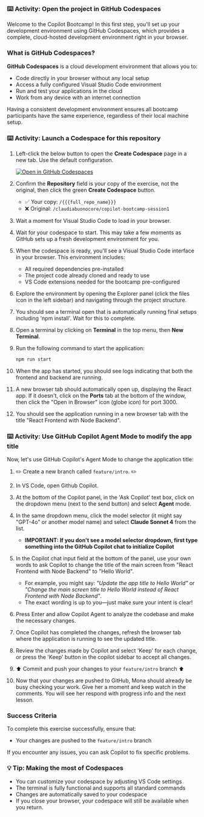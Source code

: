 ### :keyboard: Activity: Open the project in GitHub Codespaces

Welcome to the Copilot Bootcamp! In this first step, you'll set up your development environment using GitHub Codespaces, which provides a complete, cloud-hosted development environment right in your browser.

### What is GitHub Codespaces?

**GitHub Codespaces** is a cloud development environment that allows you to:
- Code directly in your browser without any local setup
- Access a fully configured Visual Studio Code environment
- Run and test your applications in the cloud
- Work from any device with an internet connection

Having a consistent development environment ensures all bootcamp participants have the same experience, regardless of their local machine setup.

### :keyboard: Activity: Launch a Codespace for this repository

1. Left-click the below button to open the **Create Codespace** page in a new tab. Use the default configuration.

   [![Open in GitHub Codespaces](https://github.com/codespaces/badge.svg)](https://codespaces.new/{{full_repo_name}}?quickstart=1)

1. Confirm the **Repository** field is your copy of the exercise, not the original, then click the green **Create Codespace** button.

   - ✅ Your copy: `/{{{full_repo_name}}}`
   - ❌ Original: `/claudiabuonocore/copilot-bootcamp-session1`

1. Wait a moment for Visual Studio Code to load in your browser.

1. Wait for your codespace to start. This may take a few moments as GitHub sets up a fresh development environment for you.

1. When the codespace is ready, you'll see a Visual Studio Code interface in your browser. This environment includes:
   - All required dependencies pre-installed
   - The project code already cloned and ready to use
   - VS Code extensions needed for the bootcamp pre-configured

1. Explore the environment by opening the Explorer panel (click the files icon in the left sidebar) and navigating through the project structure.

1. You should see a terminal open that is automatically running final setups including 'npm install'. Wait for this to complete.

1. Open a terminal by clicking on **Terminal** in the top menu, then **New Terminal**.

1. Run the following command to start the application:

   ```bash
   npm run start
   ```

1. When the app has started, you should see logs indicating that both the frontend and backend are running.

1. A new browser tab should automatically open up, displaying the React app. If it doesn't, click on the **Ports** tab at the bottom of the window, then click the "Open in Browser" icon (globe icon) for port 3000.

1. You should see the application running in a new browser tab with the title "React Frontend with Node Backend".

### :keyboard: Activity: Use GitHub Copilot Agent Mode to modify the app title

Now, let's use GitHub Copilot's Agent Mode to change the application title:

1. :pencil2: Create a new branch called `feature/intro`. :pencil2:

1. In VS Code, open Github Copilot.

1. At the bottom of the Copilot panel, in the 'Ask Copilot' text box, click on the dropdown menu (next to the send button) and select **Agent** mode.

1. In the same dropdown menu, click the model selector (it might say "GPT-4o" or another model name) and select **Claude Sonnet 4** from the list.
   - **IMPORTANT: If you don't see a model selector dropdown, first type something into the GitHub Copilot chat to initialize Copilot**

1. In the Copilot chat input field at the bottom of the panel, use your own words to ask Copilot to change the title of the main screen from "React Frontend with Node Backend" to "Hello World".
   - For example, you might say: _"Update the app title to Hello World"_ or _"Change the main screen title to Hello World instead of React Frontend with Node Backend"_.
   - The exact wording is up to you—just make sure your intent is clear!

1. Press Enter and allow Copilot Agent to analyze the codebase and make the necessary changes.

1. Once Copilot has completed the changes, refresh the browser tab where the application is running to see the updated title.

1. Review the changes made by Copilot and select 'Keep' for each change, or press the 'Keep' button in the copilot sidebar to accept all changes.

1. :arrow_up: Commit and push your changes to your `feature/intro` branch :arrow_up:

1. Now that your changes are pushed to GitHub, Mona should already be busy checking your work. Give her a moment and keep watch in the comments. You will see her respond with progress info and the next lesson.

### Success Criteria

To complete this exercise successfully, ensure that:
   - Your changes are pushed to the `feature/intro` branch

If you encounter any issues, you can ask Copilot to fix specific problems.

### :bulb: Tip: Making the most of Codespaces

- You can customize your codespace by adjusting VS Code settings
- The terminal is fully functional and supports all standard commands
- Changes are automatically saved to your codespace
- If you close your browser, your codespace will still be available when you return.
